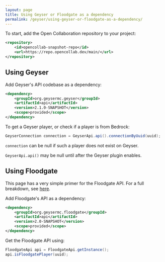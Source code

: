 ```yaml
---
layout: page
title: Using Geyser or Floodgate as a dependency
permalink: /geyser/using-geyser-or-floodgate-as-a-dependency/
---
```


To start, add the Open Collaboration repository to your project:

```xml
<repository>
    <id>opencollab-snapshot-repo</id>
    <url>https://repo.opencollab.dev/main/</url>
</repository>
```

## Using Geyser

Add Geyser's API codebase as a dependency:

```xml
<dependency>
    <groupId>org.geysermc.geyser</groupId>
    <artifactId>api</artifactId>
    <version>2.1.0-SNAPSHOT</version>
    <scope>provided</scope>
</dependency>
```

To get a Geyser player, or check if a player is from Bedrock:

```java
GeyserConnection connection = GeyserApi.api().connectionByUuid(uuid);
```

`connection` can be null if such a player does not exist on Geyser.

`GeyserApi.api()` may be null until after the Geyser plugin enables.


## Using Floodgate

This page has a very simple primer for the Floodgate API. For a full breakdown, see [here](/floodgate/api/).

Add Floodgate's API as a dependency:
```xml
<dependency>
    <groupId>org.geysermc.floodgate</groupId>
    <artifactId>api</artifactId>
    <version>2.0-SNAPSHOT</version>
    <scope>provided</scope>
</dependency>
```

Get the Floodgate API using:
```java
FloodgateApi api = FloodgateApi.getInstance();
api.isFloodgatePlayer(uuid);
```
